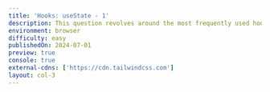 ```yaml
---
title: 'Hooks: useState - 1'
description: This question revolves around the most frequently used hook in React development. Your task is to implement the logic for managing tasks - including storing, adding, and deleting them within a local state variable.
environment: browser
difficulty: easy
publishedOn: 2024-07-01
preview: true
console: true
external-cdns: ['https://cdn.tailwindcss.com']
layout: col-3
---
```

